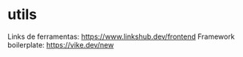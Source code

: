 # utils

Links de ferramentas: https://www.linkshub.dev/frontend
Framework boilerplate: https://vike.dev/new
